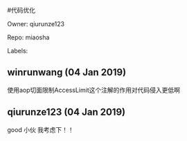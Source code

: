 #代码优化

Owner: qiurunze123

Repo: miaosha

Labels: 

## winrunwang (04 Jan 2019)

使用aop切面限制AccessLimit这个注解的作用对代码侵入更低啊

## qiurunze123 (04 Jan 2019)

good 小伙 我考虑下！！

